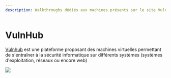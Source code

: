```yaml
---
description: Walkthroughs dédiés aux machines présents sur le site VulnHub.com
---
```


# VulnHub

[Vulnhub](https://www.vulnhub.com) est une plateforme proposant des machines virtuelles permettant de s'entraîner à la sécurité informatique sur différents systèmes (systèmes d'exploitation, réseaux ou encore web)

![](../../../.gitbook/assets/1\_3cWQAzxwQovMO3E6bR3xQA.png)
